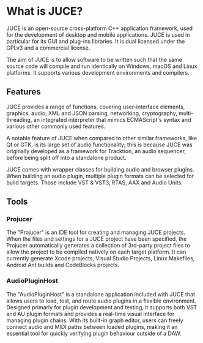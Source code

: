 # What is JUCE?
JUCE is an open-source cross-platform C++ application framework, used for the development of desktop and mobile applications. JUCE is used in particular for its GUI and plug-ins libraries. It is dual licensed under the GPLv3 and a commercial license.

The aim of JUCE is to allow software to be written such that the same source code will compile and run identically on Windows, macOS and Linux platforms. It supports various development environments and compilers.


## Features
JUCE provides a range of functions, covering user-interface elements, graphics, audio, XML and JSON parsing, networking, cryptography, multi-threading, an integrated interpreter that mimics ECMAScript's syntax and various other commonly used features.

A notable feature of JUCE when compared to other similar frameworks, like Qt or GTK, is its large set of audio functionality; this is because JUCE was originally developed as a framework for Tracktion, an audio sequencer, before being split off into a standalone product.

JUCE comes with wrapper classes for building audio and browser plugins. When building an audio plugin, multiple plugin formats can be selected for build targets. Those include VST & VST3, RTAS, AAX and Audio Units.

## Tools

### Projucer
The "Projucer" is an IDE tool for creating and managing JUCE projects. When the files and settings for a JUCE project have been specified, the Projucer automatically generates a collection of 3rd-party project files to allow the project to be compiled natively on each target platform. It can currently generate Xcode projects, Visual Studio Projects, Linux Makefiles, Android Ant builds and CodeBlocks projects.

### AudioPluginHost
The "AudioPluginHost" is a standalone application included with JUCE that allows users to load, test, and route audio plugins in a flexible environment. Designed primarly for plugin development and testing, it supports both VST and AU plugin formats and provides a real-time visual interface for managing plugin chains. With its built-in graph editor, users can freely connect audio and MIDI paths between loaded plugins, making it an essential tool for quickly verifying plugin behaviour outside of a DAW.